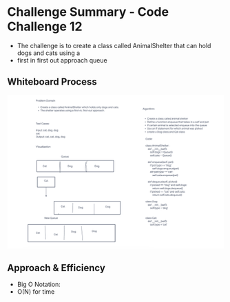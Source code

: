 # Challenge Summary - Code Challenge 12

- The challenge is to create a class called AnimalShelter that can hold dogs and cats using a
- first in first out approach queue

## Whiteboard Process

![whiteboard challenge 12](whiteboard_challenge12.png)

## Approach & Efficiency

- Big O Notation:
- O(N) for time
